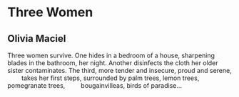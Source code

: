 # Three Women
## Olivia Maciel
Three women survive.
One hides in a bedroom of a house,
sharpening blades in the bathroom, her night.
Another disinfects the cloth her older sister contaminates.
The third, more tender and insecure, proud and serene,
        takes her first steps,
surrounded by palm trees, lemon trees, pomegranate trees,
        bougainvilleas, birds of paradise...